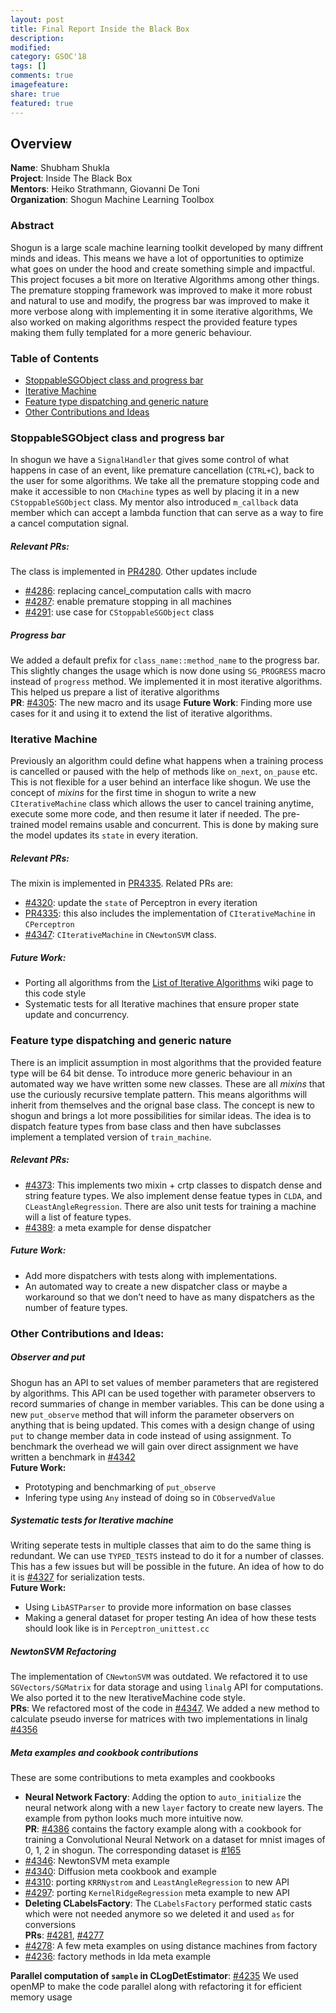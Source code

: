 ```yaml
---
layout: post
title: Final Report Inside the Black Box
description:
modified:
category: GSOC'18
tags: []
comments: true
imagefeature:
share: true
featured: true
---
```


## Overview
**Name**: Shubham Shukla  
**Project**: Inside The Black Box  
**Mentors**: Heiko Strathmann, Giovanni De Toni  
**Organization**: Shogun Machine Learning Toolbox   
###  Abstract
Shogun is a large scale machine learning toolkit developed by many diffrent minds and ideas. This means we have a lot of opportunities to optimize what goes on under the hood and create something simple and impactful. This project focuses a bit more on Iterative Algorithms among other things. The premature stopping framework was improved to make it more robust and natural to use and modify, the progress bar was improved to make it more verbose along with implementing it in some iterative algorithms, We also worked on making algorithms respect the provided feature types making them fully templated for a more generic behaviour.

### Table of Contents
* [StoppableSGObject class and progress bar](#stoppablesgobject-class-and-progress-bar)
* [Iterative Machine](#iterative-machine)
* [Feature type dispatching and generic nature](#feature-type-dispatching-and-generic-nature)
* [Other Contributions and Ideas](#other-contributions-and-ideas)

### StoppableSGObject class and progress bar
In shogun we have a ```SignalHandler``` that gives some control of what happens in case of an event, like premature cancellation (```CTRL+C```), back to the user for some algorithms. We take all the premature stopping code and make it accessible to non ```CMachine``` types as well by placing it in a new ```CStoppableSGObject``` class. My mentor also introduced ```m_callback``` data member which can accept a lambda function that can serve as a way to fire a cancel computation signal.  
##### Relevant PRs:
The class is implemented in [PR4280](https://github.com/shogun-toolbox/shogun/pull/4280). Other updates include 
* [#4286](https://github.com/shogun-toolbox/shogun/pull/4286): replacing cancel_computation calls with macro
* [#4287](https://github.com/shogun-toolbox/shogun/pull/4287): enable premature stopping in all machines
* [#4291](https://github.com/shogun-toolbox/shogun/pull/4291): use case for ```CStoppableSGObject``` class

##### Progress bar
We added a default prefix for ```class_name::method_name``` to the progress bar. This slightly changes the usage which is now done using ```SG_PROGRESS``` macro instead of ```progress``` method. We implemented it in most iterative algorithms. This helped us prepare a list of iterative algorithms  
**PR**: [#4305](https://github.com/shogun-toolbox/shogun/pull/4305): The new macro and its usage
**Future Work**: Finding more use cases for it and using it to extend the list of iterative algorithms.

### Iterative Machine
Previously an algorithm could define what happens when a training process is cancelled or paused with the help of methods like ```on_next```, ```on_pause``` etc. This is not flexible for a user behind an interface like shogun. We use the concept of *mixins* for the first time in shogun to write a new ```CIterativeMachine``` class which allows the user to cancel training anytime, execute some more code, and then resume it later if needed. The pre-trained model remains usable and concurrent. This is done by making sure the model updates its ```state``` in every iteration.  
##### Relevant PRs:
The mixin is implemented in [PR4335](https://github.com/shogun-toolbox/shogun/pull/4335). Related PRs are:
- [#4320](https://github.com/shogun-toolbox/shogun/pull/4320): update the ```state``` of Perceptron in every iteration
- [PR4335](https://github.com/shogun-toolbox/shogun/pull/4335): this also includes the implementation of ```CIterativeMachine``` in ```CPerceptron```
- [#4347](https://github.com/shogun-toolbox/shogun/pull/4347): ```CIterativeMachine``` in ```CNewtonSVM``` class.  

##### Future Work:
- Porting all algorithms from the [List of Iterative Algorithms](https://github.com/shogun-toolbox/shogun/wiki/List-of-iterative-algorithms) wiki page to this code style
- Systematic tests for all Iterative machines that ensure proper state update and concurrency.

### Feature type dispatching and generic nature
There is an implicit assumption in most algorithms that the provided feature type will be 64 bit dense. To introduce more generic behaviour in an automated way we have written some new classes. These are all *mixins* that use the curiously recursive template pattern. This means algorithms will inherit from themselves and the orignal base class. The concept is new to shogun and brings a lot more possibilities for similar ideas. The idea is to dispatch feature types from base class and then have subclasses implement a templated version of ```train_machine```.  

##### Relevant PRs: 
- [#4373](https://github.com/shogun-toolbox/shogun/pull/4373): This implements two mixin + crtp classes to dispatch dense and string feature types. We also implement dense featue types in ```CLDA```, and ```CLeastAngleRegression```. There are also unit tests for training a machine will a list of feature types.
- [#4389](https://github.com/shogun-toolbox/shogun/pull/4389): a meta example for dense dispatcher  
##### Future Work:
- Add more dispatchers with tests along with implementations.
- An automated way to create a new dispatcher class or maybe a workaround so that we don’t need to have as many dispatchers as the number of feature types.

### Other Contributions and Ideas:
##### Observer and put
Shogun has an API to set values of member parameters that are registered by algorithms. This API can be used together with parameter observers to record summaries of change in member variables. This can be done using a new ```put_observe``` method that will inform the parameter observers on anything that is being updated. This comes with a design change of using ```put``` to change member data in code instead of using assignment. To benchmark the overhead we will gain over direct assignment we have written a benchmark in [#4342](https://github.com/shogun-toolbox/shogun/pull/4342)  
**Future Work:** 
- Prototyping and benchmarking of ```put_observe```
- Infering type using ```Any``` instead of doing so in ```CObservedValue```

##### Systematic tests for Iterative machine
Writing seperate tests in multiple classes that aim to do the same thing is redundant. We can use ```TYPED_TESTS``` instead to do it for a number of classes. This has a few issues but will be possible in the future. An idea of how to do it is [#4327](https://github.com/shogun-toolbox/shogun/pull/4327) for serialization tests.  
**Future Work:**
- Using ```LibASTParser``` to provide more information on base classes
- Making a general dataset for proper testing
An idea of how these tests should look like is in ```Perceptron_unittest.cc``` 

##### NewtonSVM Refactoring
The implementation of ```CNewtonSVM``` was outdated. We refactored it to use ```SGVectors/SGMatrix``` for data storage and using ```linalg``` API for computations. We also ported it to the new IterativeMachine code style.  
**PRs**: We refactored most of the code in [#4347](https://github.com/shogun-toolbox/shogun/pull/4347). We added a new method to calculate pseudo inverse for matrices with two implementations in linalg [#4356](https://github.com/shogun-toolbox/shogun/pull/4356)

##### Meta examples and cookbook contributions
These are some contributions to meta examples and cookbooks

- **Neural Network Factory**: Adding the option to ```auto_initialize``` the neural network along with a new ```layer``` factory to create new layers. The example from python looks much more intuitive now.  
**PR**: [#4386](https://github.com/shogun-toolbox/shogun/pull/4386) contains the factory example along with a cookbook for training a Convolutional Neural Network on a dataset for mnist images of 0, 1, 2 in shogun. The corresponding dataset is [#165](https://github.com/shogun-toolbox/shogun-data/pull/165)
- [#4346](https://github.com/shogun-toolbox/shogun/pull/4346): NewtonSVM meta example
- [#4340](https://github.com/shogun-toolbox/shogun/pull/4340): Diffusion meta cookbook and example
- [#4310](https://github.com/shogun-toolbox/shogun/pull/4310): porting ```KRRNystrom``` and ```LeastAngleRegression``` to new API
- [#4297](https://github.com/shogun-toolbox/shogun/pull/4297): porting ```KernelRidgeRegression``` meta example to new API
- **Deleting CLabelsFactory**: The ```CLabelsFactory``` performed static casts which were not needed anymore so we deleted it and used ```as``` for conversions  
**PRs**: [#4281](https://github.com/shogun-toolbox/shogun/pull/4281), [#4277](https://github.com/shogun-toolbox/shogun/pull/4277)
- [#4278](https://github.com/shogun-toolbox/shogun/pull/4278): A few meta examples on using distance machines from factory
- [#4236](https://github.com/shogun-toolbox/shogun/pull/4236): factory methods in lda meta example

**Parallel computation of ```sample``` in CLogDetEstimator**: [#4235](https://github.com/shogun-toolbox/shogun/pull/4235) We used openMP to make the code parallel along with refactoring it for efficient memory usage
